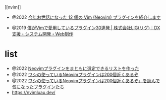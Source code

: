 [[nvim]]
- @2022 [今年お世話になった 12 個の Vim (Neovim) プラグインを紹介します](https://zenn.dev/vim_jp/articles/2022-12-12-vim-plugin-thanks)

- @2019 [僕がVimで愛用しているプラグイン30連発 | 株式会社LIG(リグ)｜DX支援・システム開発・Web制作](https://liginc.co.jp/469142)

# list

- @2022 [Neovimプラグインをまともに選定できるリストを作った](https://zenn.dev/yutakatay/articles/neovim-pluginlist)
- @2022 [ワシの使っているNeovimプラグインは200個近くあるぞ](https://zenn.dev/yutakatay/articles/neovim-plugins-2022)
- @2022 [ワシの使っているNeovimプラグインは200個近くあるぞ」を読んで気になったプラグインたち](https://snyt45.com/CjFfFcGf4)
- https://nvimluau.dev/

